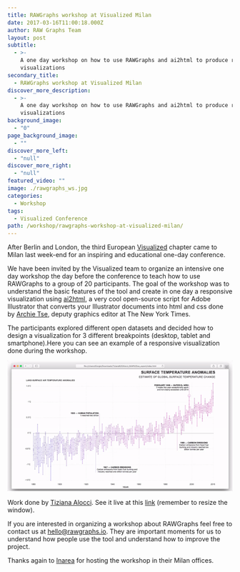 ```yaml
---
title: RAWGraphs workshop at Visualized Milan
date: 2017-03-16T11:00:18.000Z
author: RAW Graphs Team
layout: post
subtitle:
  - >-
    A one day workshop on how to use RAWGraphs and ai2html to produce responsive
    visualizations
secondary_title:
  - RAWGraphs workshop at Visualized Milan
discover_more_description:
  - >-
    A one day workshop on how to use RAWGraphs and ai2html to produce responsive
    visualizations
background_image:
  - "0"
page_background_image:
  - ""
discover_more_left:
  - "null"
discover_more_right:
  - "null"
featured_video: ""
image: ./rawgraphs_ws.jpg
categories:
  - Workshop
tags:
  - Visualized Conference
path: /workshop/rawgraphs-workshop-at-visualized-milan/
---
```


After Berlin and London, the third European <a href="http://visualized.com/milan/" target="_blank">Visualized</a> chapter came to Milan last week-end for an inspiring and educational one-day conference.

We have been invited by the Visualized team to organize an intensive one day workshop the day before the conference to teach how to use RAWGraphs to a group of 20 participants. The goal of the workshop was to understand the basic features of the tool and create in one day a responsive visualization using <a href="http://ai2html.org/" target="_blank">ai2html</a>, a very cool open-source script for Adobe Illustrator that converts your Illustrator documents into html and css done by <a href="https://twitter.com/archietse" target="_blank">Archie Tse</a>, deputy graphics editor at The New York Times.

The participants explored different open datasets and decided how to design a visualization for 3 different breakpoints (desktop, tablet and smartphone).Here you can see an example of a responsive visualization done during the workshop.

![](./small.gif)

  <p id="caption-attachment-778" class="wp-caption-text">
    Work done by <a href="http://www.tizianaalocci.com/" target="_blank">Tiziana Alocci</a>. See it live at this <a href="https://rawgraphs.github.io/misc/visualized2016/tiziana_alocci/" target="_blank">link</a> (remember to resize the window).
  </p>

If you are interested in organizing a workshop about RAWGraphs feel free to contact us at <hello@rawgraphs.io>. They are important moments for us to understand how people use the tool and understand how to improve the project.

Thanks again to <a href="http://www.inarea.com/" target="_blank">Inarea</a> for hosting the workshop in their Milan offices.
